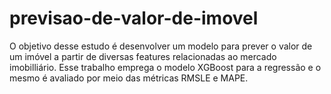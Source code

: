 # previsao-de-valor-de-imovel
O objetivo desse estudo é desenvolver um modelo para prever o valor de um imóvel a partir de diversas features relacionadas ao mercado imobilliário. Esse trabalho emprega o modelo XGBoost para a regressão e o mesmo é avaliado por meio das métricas RMSLE e MAPE.
